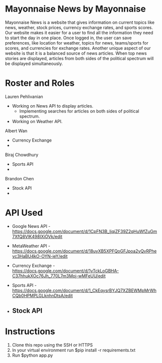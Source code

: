 # Mayonnaise News by Mayonnaise

Mayonnaise News is a website that gives information on current topics like news, weather, stock prices, currency exchange rates, and sports scores. Our website makes it easier for a user to find all the information they need to start the day in one place. Once logged in, the user can save preferences, like location for weather, topics for news, teams/sports for scores, and currencies for exchange rates. Another unique aspect of our website is that it is a balanced source of news articles. When top news stories are displayed, articles from both sides of the political spectrum will be displayed simultaneously. 

# Roster and Roles
Lauren Pehlivanian
  - Working on News API to display articles.
    - Implementing searches for articles on both sides of political spectrum.
  - Working on Weather API.
  
Albert Wan
  - Currency Exchange
  -

Biraj Chowdhury
  - Sports API
  -

Brandon Chen
  - Stock API
  -

# API Used
  - Google News API
    -https://docs.google.com/document/d/1CpFN3B_IjqiZF39Z2qHuWfZuGm7XfQ8VlK498IXiOVk/edit
    
  - MetaWeather API
    -https://docs.google.com/document/d/18uyXB5XPFQoGFJpoa2yQvRPhevc3HaBU4kO-OYN-ieY/edit
    
  - Currency Exchange
    -https://docs.google.com/document/d/1yTckLoGBHA-C37hhukXOc76Jh_770L7m3Moj-wMFeUU/edit
    
  - Sports API
    -https://docs.google.com/document/d/1_CkEqysrBYJQ7XZBEWMpMrWhCQb0HPMPLGLknhnDtsA/edit
    
  - Stock API
    -

# Instructions
1. Clone this repo using the SSH or HTTPS
2. In your virtual environment run $pip install -r requirements.txt
3. Run $python app.py
